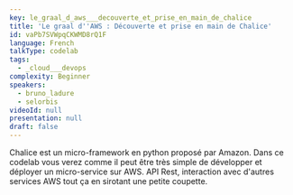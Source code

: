 ```yaml
---
key: le_graal_d_aws___decouverte_et_prise_en_main_de_chalice
title: 'Le graal d''AWS : Découverte et prise en main de Chalice'
id: vaPb7SVWpqCKWMD8rQ1F
language: French
talkType: codelab
tags:
  - _cloud___devops
complexity: Beginner
speakers:
  - bruno_ladure
  - selorbis
videoId: null
presentation: null
draft: false
---
```

Chalice est un micro-framework en python proposé par Amazon. Dans ce codelab vous verez comme il peut être très simple de développer et déployer un micro-service sur AWS. API Rest, interaction avec d'autres services AWS tout ça en sirotant une petite coupette.